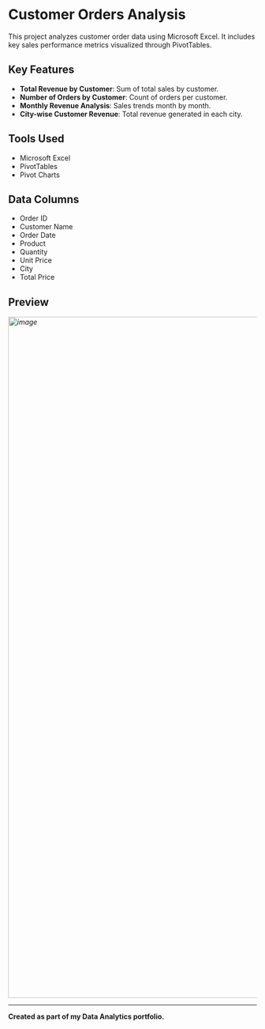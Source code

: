 # Customer Orders Analysis

This project analyzes customer order data using Microsoft Excel. It includes key sales performance metrics visualized through PivotTables.

## Key Features
- **Total Revenue by Customer**: Sum of total sales by customer.
- **Number of Orders by Customer**: Count of orders per customer.
- **Monthly Revenue Analysis**: Sales trends month by month.
- **City-wise Customer Revenue**: Total revenue generated in each city.

## Tools Used
- Microsoft Excel
- PivotTables
- Pivot Charts

## Data Columns
- Order ID
- Customer Name
- Order Date
- Product
- Quantity
- Unit Price
- City
- Total Price

## Preview
*<img width="1379" alt="image" src="https://github.com/user-attachments/assets/0f26237c-2ff2-47a0-ba60-dff30776b17b" />*

---

**Created as part of my Data Analytics portfolio.**

